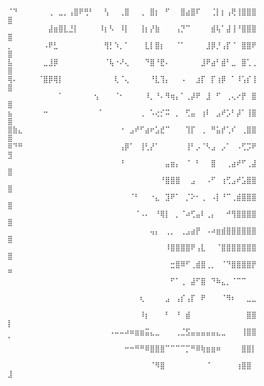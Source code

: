 ⠈⠙⠀⠀⠀⠀⠀⠀⢀⠀⣀⡀⢠⣿⠟⢛⠃⠀⠀⢣⠀⠀⢀⣿⠀⠀⢀⠀⣿⡆⠀⠋⠀⠀⣿⣴⣿⠏⠀⠀⢈⡇⡆⢠⢟⢸⣿⣿⣿⣿
⠀⠀⠀⠀⠀⠀⠀⠀⣼⣶⣿⣇⣘⡇⠀⠀⠀⠀⠸⡆⠣⠀⠸⡇⠀⠀⢸⡆⡜⣷⠀⠀⠀⢠⡙⠉⠀⠀⠀⠀⣾⢧⠁⣼⢸⠘⣿⣿⣿⣿
⡀⠀⠀⠀⠀⠀⠀⠠⠟⣃⠀⠀⠀⠀⠀⠀⠀⠀⠀⢻⡃⠱⡀⠁⠀⠀⠀⣇⡇⣿⡆⠀⠀⠈⠁⠀⠀⠀⠀⣸⡿⡘⢠⡏⠈⠀⣿⣿⠟⣿
⣧⠀⠀⠀⠀⠀⠀⣀⣸⡿⠀⠀⠀⠀⠀⠀⠀⠀⠀⠈⢧⠐⠜⢄⠀⠀⠀⠙⣿⠘⣟⠄⠀⠀⠀⠀⠀⠀⣸⠟⣴⠃⣾⠃⣀⠀⣿⢁⢀⣿
⢿⠄⠀⠀⠀⠀⠈⣿⡿⢿⡇⠀⠀⠀⠀⠀⠀⠀⠀⠀⠀⢇⠈⢄⠀⠀⠀⠀⠘⣇⢹⡄⠀⠀⠠⠀⠀⣰⡏⠀⡏⢰⡿⠀⠁⠸⢡⡎⢸⣿
⠀⠀⠀⠀⠀⠀⠀⠀⠀⠀⠁⠀⠀⠀⠀⠀⠀⢢⠀⠀⠀⠈⠂⠀⠀⠀⠀⠸⡀⠘⠄⠻⢶⡄⠁⢀⡼⠟⠀⣸⠀⠋⠀⢀⢄⠔⡟⠀⣿⣿
⣦⠀⠀⠀⠀⠀⠀⠒⠀⠀⠀⠀⠀⠀⠀⠀⠀⠀⠁⠀⠀⠀⠀⠀⠀⠀⢀⠀⠡⢔⡊⠭⠀⡀⠀⢋⣤⠀⢰⠇⠀⣠⠞⡡⠃⡼⠁⢸⣿⣿
⣿⣷⣄⠀⠀⠀⠀⠀⠀⠀⠀⠀⠀⠀⠀⠀⠀⠀⠀⠀⠀⠀⠐⠀⣠⠞⠋⣴⠖⣡⣞⠉⠀⠀⠀⢹⡏⠀⢀⠀⠛⣥⡞⢁⠎⠀⢀⣿⣿⣿
⠿⠙⠛⠀⠀⠀⠀⠀⠀⠀⠀⠀⠀⠀⠀⠀⠀⠀⠀⠀⠀⠀⢠⡿⠁⠀⢸⢃⡜⠁⠀⠀⠀⠀⠀⢸⠃⡠⠈⠣⣠⠀⡠⠁⠀⠠⢋⡩⠟⣻
⠀⠀⠀⠀⠀⠀⠀⠀⠀⠀⠀⠀⠀⠀⠀⠀⠀⠀⠀⠀⠀⠀⠘⠀⠀⠀⠀⠀⠀⠀⠀⣤⣶⡄⠀⠈⠀⠃⠀⠀⣿⠀⠀⢀⣴⠞⠋⢀⣼⣿
⠀⠀⠀⠀⠀⠀⠀⠀⠀⠀⠀⠀⠀⠀⠀⠀⠀⠀⠀⠀⠀⠀⠀⠀⠀⠀⠀⠀⠀⠀⠘⣿⣿⣿⠀⠀⣠⠀⠀⠠⠋⠀⢰⢋⣠⠞⣡⣿⣿⣿
⠀⠀⠀⠀⠀⠀⠀⠀⠀⠀⠀⠀⠀⠀⠀⠀⠀⠀⠀⠀⠀⠀⠀⠀⠈⠃⠀⠀⠐⣄⠀⣹⠟⠁⠀⡈⠕⠂⢀⠀⠠⡇⠘⠉⢀⣾⣿⣿⣿⣿
⠀⠀⠀⠀⠀⠀⠀⠀⠀⠀⠀⠀⠀⠀⠀⠀⠀⠀⠀⠀⠀⠀⠀⠀⠀⠈⠠⠄⠀⠘⢿⡇⠀⡀⠈⠴⢋⣤⠇⢀⡄⠀⠀⠚⢻⣿⣿⣿⣿⣿
⠀⠀⠀⠀⠀⠀⠀⠀⠀⠀⠀⠀⠀⠀⠀⠀⠀⠀⠀⠀⠀⠀⠀⠀⠀⠀⠀⠀⢤⡄⠀⢀⡀⠀⢀⣠⣴⡟⠀⠠⠴⣶⣾⣿⣿⣿⣿⣿⣿⣿
⠀⠀⠀⠀⠀⠀⠀⠀⠀⠀⠀⠀⠀⠀⠀⠀⠀⠀⠀⠀⠀⠀⠀⠀⠀⠀⠀⠀⠀⠀⠀⠸⣿⣿⣿⣿⠟⢠⣇⠀⠀⠈⣿⣿⣿⣿⣿⣿⣿⣿
⠀⠀⠀⠀⠀⠀⠀⠀⠀⠀⠀⠀⠀⠀⠀⠀⠀⠀⠀⠀⠀⠀⠀⠀⠀⠀⠀⠀⠀⠀⠀⠀⣒⣿⠿⠋⢀⣾⣿⢀⡀⠀⠈⠙⣿⣿⣿⣿⡟⠛
⠀⠀⠀⠀⠀⠀⠀⠀⠀⠀⠀⠀⠀⠀⠀⠀⠀⠀⠀⠀⠀⠀⠀⠀⠀⠀⠀⠀⠀⠀⠀⠀⠋⠁⢀⠀⣼⠋⣿⠀⠙⠷⣄⡀⠈⠉⠉⠀⠀⠀
⠀⠀⠀⠀⠀⠀⠀⠀⠀⠀⠀⠀⠀⠀⠀⠀⠀⠀⠀⠀⠀⠀⠀⠀⠀⠀⢆⠀⠀⠀⠀⣠⠀⢠⡎⢠⡏⠀⠟⠀⠀⠀⠈⠻⠆⠀⠀⣀⣀⠀
⠀⠀⠀⠀⠀⠀⠀⠀⠀⠀⠀⠀⠀⠀⠀⠀⠀⠀⠀⠀⠀⠀⠀⠀⠀⠀⠸⡆⠀⠀⠀⠃⠀⠘⠀⣾⠀⠀⠀⠀⠀⠀⠀⠀⠀⠀⠀⣿⣿⡇
⠀⠀⠀⠀⠀⠀⠀⠀⠀⠀⠀⠀⠀⠀⠀⠀⠀⠀⠀⠀⠠⠤⠤⠴⠶⣶⣶⣭⣄⣀⠀⠀⠀⢀⣈⣫⣤⣤⣤⣤⣤⣄⣀⠀⠀⠀⢸⣿⣿⠁
⠀⠀⠀⠀⠀⠀⠀⠀⠀⠀⠀⠀⠀⠀⠀⠀⠀⠀⠀⠀⠀⠀⠀⠒⠒⠛⠛⠿⣿⣿⣿⠉⠉⠉⠉⡉⠛⠿⢷⣶⣶⠶⠀⠀⠀⠀⣿⣿⡇⠀
⠀⠀⠀⠀⠀⠀⠀⠀⠀⠀⠀⠀⠀⠀⠀⠀⠀⠀⠀⠀⠀⠀⠀⠀⠀⠀⠀⠀⠈⠻⣿⠀⠀⠀⠀⠀⠀⠀⠀⠈⠀⠀⠀⠀⠀⢰⣿⣿⠀⣸
